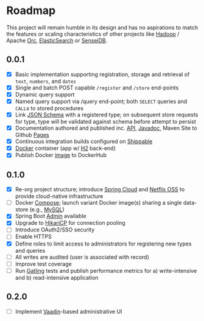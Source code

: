 # Roadmap

This project will remain humble in its design and has no aspirations to match the features or scaling characteristics of other projects like [Hadoop](https://hadoop.apache.org/) / Apache [Orc](https://orc.apache.org/), [ElasticSearch](https://www.elastic.co/products/elasticsearch) or [SenseiDB](http://www.senseidb.com/).


## 0.0.1 

- [x] Basic implementation supporting registration, storage and retrieval of `text`, `numbers`, and `dates`
- [x] Single and batch POST capable `/register` and `/store` end-points
- [x] Dynamic query support
- [x] Named query support via /query end-point; both `SELECT` queries and `CALL`s to stored procedures
- [x] Link [JSON Schema](http://spacetelescope.github.io/understanding-json-schema/) with a registered type; on subsequent store requests for type, type will be validated against schema before attempt to persist
- [x] Documentation authored and published inc. [API](http://fastnsilver.github.io/grivet/rest-api.html), [Javadoc](http://fastnsilver.github.io/grivet/apidocs/index.html), Maven Site to Github [Pages](http://fastnsilver.github.io/grivet/)
- [x] Continuous integration builds configured on [Shippable](http://docs.shippable.com/)
- [x] [Docker](https://www.docker.com/) container (app w/ [H2](http://www.h2database.com/html/main.html) back-end)
- [x] Publish Docker [image](https://hub.docker.com/r/fastnsilver/grivet/) to DockerHub

## 0.1.0

- [x] Re-org project structure; introduce [Spring Cloud](http://projects.spring.io/spring-cloud/) and [Netflix OSS](http://cloud.spring.io/spring-cloud-netflix/spring-cloud-netflix.html) to provide cloud-native infrastructure
- [ ] Docker [Compose](https://docs.docker.com/compose/); launch variant Docker image(s) sharing a single data-store (e.g., [MySQL](https://www.mysql.com/))
- [x] Spring Boot [Admin](https://github.com/codecentric/spring-boot-admin#spring-boot-admin) available
- [x] Upgrade to [HikariCP](http://brettwooldridge.github.io/HikariCP/) for connection pooling
- [ ] Introduce OAuth2/SSO security
- [ ] Enable HTTPS 
- [x] Define roles to limit access to administrators for registering new types and queries
- [ ] All writes are audited (user is associated with record)
- [ ] Improve test coverage
- [ ] Run [Gatling](http://gatling.io/#/) tests and publish performance metrics for a) write-intensive and b) read-intensive application

## 0.2.0

- [ ] Implement [Vaadin](https://vaadin.com/home)-based administrative UI
